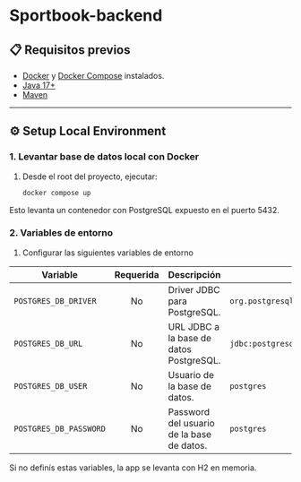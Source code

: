 # Sportbook-backend

## 📋 Requisitos previos

- [Docker](https://www.docker.com/) y [Docker Compose](https://docs.docker.com/compose/) instalados.
- [Java 17+](https://www.oracle.com/java/technologies/javase/jdk17-archive-downloads.html) 
- [Maven](https://maven.apache.org/) 
---

## ⚙️ Setup Local Environment

### 1. Levantar base de datos local con Docker

1. Desde el root del proyecto, ejecutar:

   ```bash
   docker compose up
   ```
Esto levanta un contenedor con PostgreSQL expuesto en el puerto 5432.

### 2. Variables de entorno
1. Configurar las siguientes variables de entorno

| Variable               | Requerida | Descripción                               | Ejemplo                                         |
| ---------------------- | :-------: | ----------------------------------------- | ----------------------------------------------- |
| `POSTGRES_DB_DRIVER`   |     No    | Driver JDBC para PostgreSQL.              | `org.postgresql.Driver`                         |
| `POSTGRES_DB_URL`      |     No    | URL JDBC a la base de datos PostgreSQL.   | `jdbc:postgresql://localhost:5432/sportbook_db` |
| `POSTGRES_DB_USER`     |     No    | Usuario de la base de datos.              | `postgres`                                      |
| `POSTGRES_DB_PASSWORD` |     No    | Password del usuario de la base de datos. | `postgres`                                      |


Si no definís estas variables, la app se levanta con H2 en memoria.

